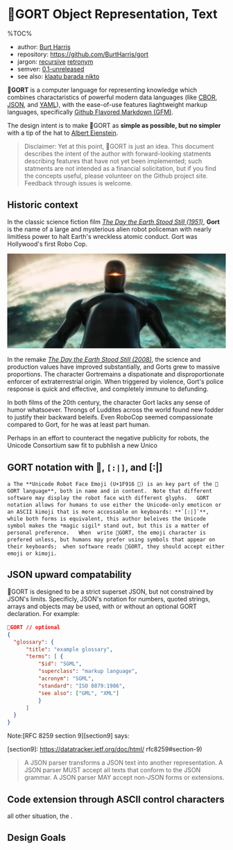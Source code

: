 # 🤖GORT Object Representation, Text

<span>%TOC%</span><span>

- author: [Burt Harris](https://www.linkedin.com/in/burtharris/)
- repository: <https://github.com/BurtHarris/gort>
- jargon: [recursive](http://www.catb.org/jargon/html/R/recursive-acronym.html) [retronym](https://www.lexico.com/en/definition/retronym)
- semver: [0.1-unreleased][semver]
- see also: [klaatu barada nikto](https://en.wikipedia.org/wiki/Klaatu_barada_nikto)
</span>

 **🤖GORT** is a computer language for representing knowledge which combines charactaristics of powerful modern data languages (like [CBOR][CBOR], [JSON][JSON], and [YAML][YAML]), with the ease-of-use features liaghtweight markup languages, specifically [Github Flavored Markdown (GFM)][GFM].  

 The design intent is to make 🤖GORT as **simple as possible, but no simpler** with a tip of the hat to [Albert Eienstein][simplicity].

[semver]: https://semver.org/
[CBOR]: https://cbor.io/
[JSON]: https://www.json.org/
[YAML]: https://yaml.org/
[GFM]: https://github.github.com/gfm/
[simplicity]: https://quoteinvestigator.com/2011/05/13/einstein-simple/

> Disclaimer: Yet at this point, 🤖GORT is just an idea.   This document describes the intent of the author with forward-looking statments describing features that have not yet been implemented; such statments are not intended as a financial solicitation, but if you find the concepts useful, please volunteer on the Github project site.   Feedback through issues is welcome.


## Historic context
In the classic science fiction film [*The Day the Earth Stood Still (1951)*][gort1951], **Gort** is the name of a large and mysterious alien robot policeman with nearly limitless power to halt Earth's wreckless atomic conduct.  Gort was Hollywood's first Robo Cop.

![gort2008](media/gort2008.jpg "Gort in 2008")

In the remake [*The Day the Earth Stood Still (2008)*][gort2008], the science and production values have improved substantially, and Gorts grew to massive proportions.   The character Gortremains a dispationate and disproportionate enforcer of extraterrestrial origin.  When triggered by violence, Gort's police response is quick and effective, and completely immune to defunding.

In both films of the 20th century, the character Gort lacks any sense of humor whatsoever.  Throngs of Luddites across the world found new fodder to justify their backward beleifs.  Even RoboCop seemed compassionate compared to Gort, for he was at least part human.

Perhaps in an effort to counteract the negative publicity for robots, the Unicode Consortium saw fit to pubhlish a new
Unico  
## GORT notation with 🤖, `[:|]`, and [:|] 

  [gort1951]: https://amzn.to/3v1s20M
  [gort2008]: https://amzn.to/3poRtIc
  
  
    a The **Unicode Robot Face Emoji (U+1F916 🤖) is an key part of the 🤖GORT language**, both in name and in content.  Note that different software may display the robot face with different glyphs.   GORT notation allows for humans to use either the Unicode-only emoticon or an ASCII kimoji that is more accessable on keyboards: **`[:|]`**,  while both forms is equivalent, this author beleives the Unicode symbol makes the *magic sigil* stand out, but this is a matter of personal preference.   When  write 🤖GORT, the emoji character is prefered unless, but humans may prefer using symbols that appear on their keyboards;  when software reads 🤖GORT, they should accept either emoji or kimoji.

## JSON upward compatability
  
  🤖GORT is designed to be a strict superset JSON, but not constrained by JSON's limits.  Specificly, JSON's notation for numbers, quoted strings, arrays and objects may be used, with or without an optional GORT declaration.  For example:

  ``` json
  🤖GORT // optional 
  {
    "glossary": {
        "title": "example glossary",
        "terms": [ {
            "$id": "SGML",
            "superclass": "markup language",
            "acronym": "SGML",
            "standard": "ISO 8879:1986",
            "see also": ["GML", "XML"]
            }
        ]
    }
}
```

 Note:[RFC 8259 section 9][section9] says: 

 [section9]: https://datatracker.ietf.org/doc/html/ rfc8259#section-9)
 
 >   A JSON parser transforms a JSON text into another representation.  A
   JSON parser MUST accept all texts that conform to the JSON grammar.
   A JSON parser MAY accept non-JSON forms or extensions.
## Code extension through ASCII control characters

   all other situation, the .

## Design Goals
